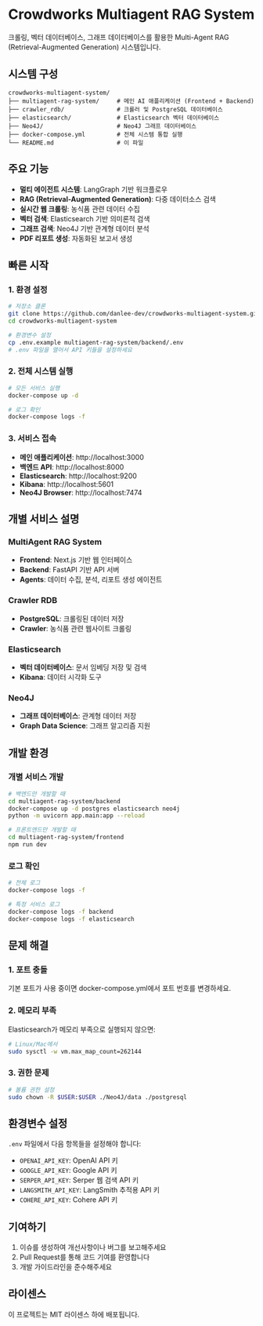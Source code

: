 # Crowdworks Multiagent RAG System

크롤링, 벡터 데이터베이스, 그래프 데이터베이스를 활용한 Multi-Agent RAG (Retrieval-Augmented Generation) 시스템입니다.

## 시스템 구성

```
crowdworks-multiagent-system/
├── multiagent-rag-system/     # 메인 AI 애플리케이션 (Frontend + Backend)
├── crawler_rdb/               # 크롤러 및 PostgreSQL 데이터베이스
├── elasticsearch/             # Elasticsearch 벡터 데이터베이스
├── Neo4J/                     # Neo4J 그래프 데이터베이스
├── docker-compose.yml         # 전체 시스템 통합 실행
└── README.md                  # 이 파일
```

## 주요 기능

- **멀티 에이전트 시스템**: LangGraph 기반 워크플로우
- **RAG (Retrieval-Augmented Generation)**: 다중 데이터소스 검색
- **실시간 웹 크롤링**: 농식품 관련 데이터 수집
- **벡터 검색**: Elasticsearch 기반 의미론적 검색
- **그래프 검색**: Neo4J 기반 관계형 데이터 분석
- **PDF 리포트 생성**: 자동화된 보고서 생성

## 빠른 시작

### 1. 환경 설정

```bash
# 저장소 클론
git clone https://github.com/danlee-dev/crowdworks-multiagent-system.git
cd crowdworks-multiagent-system

# 환경변수 설정
cp .env.example multiagent-rag-system/backend/.env
# .env 파일을 열어서 API 키들을 설정하세요
```

### 2. 전체 시스템 실행

```bash
# 모든 서비스 실행
docker-compose up -d

# 로그 확인
docker-compose logs -f
```

### 3. 서비스 접속

- **메인 애플리케이션**: http://localhost:3000
- **백엔드 API**: http://localhost:8000
- **Elasticsearch**: http://localhost:9200
- **Kibana**: http://localhost:5601
- **Neo4J Browser**: http://localhost:7474

## 개별 서비스 설명

### MultiAgent RAG System
- **Frontend**: Next.js 기반 웹 인터페이스
- **Backend**: FastAPI 기반 API 서버
- **Agents**: 데이터 수집, 분석, 리포트 생성 에이전트

### Crawler RDB
- **PostgreSQL**: 크롤링된 데이터 저장
- **Crawler**: 농식품 관련 웹사이트 크롤링

### Elasticsearch
- **벡터 데이터베이스**: 문서 임베딩 저장 및 검색
- **Kibana**: 데이터 시각화 도구

### Neo4J
- **그래프 데이터베이스**: 관계형 데이터 저장
- **Graph Data Science**: 그래프 알고리즘 지원

## 개발 환경

### 개별 서비스 개발
```bash
# 백엔드만 개발할 때
cd multiagent-rag-system/backend
docker-compose up -d postgres elasticsearch neo4j
python -m uvicorn app.main:app --reload

# 프론트엔드만 개발할 때
cd multiagent-rag-system/frontend
npm run dev
```

### 로그 확인
```bash
# 전체 로그
docker-compose logs -f

# 특정 서비스 로그
docker-compose logs -f backend
docker-compose logs -f elasticsearch
```

## 문제 해결

### 1. 포트 충돌
기본 포트가 사용 중이면 docker-compose.yml에서 포트 번호를 변경하세요.

### 2. 메모리 부족
Elasticsearch가 메모리 부족으로 실행되지 않으면:
```bash
# Linux/Mac에서
sudo sysctl -w vm.max_map_count=262144
```

### 3. 권한 문제
```bash
# 볼륨 권한 설정
sudo chown -R $USER:$USER ./Neo4J/data ./postgresql
```

## 환경변수 설정

`.env` 파일에서 다음 항목들을 설정해야 합니다:

- `OPENAI_API_KEY`: OpenAI API 키
- `GOOGLE_API_KEY`: Google API 키  
- `SERPER_API_KEY`: Serper 웹 검색 API 키
- `LANGSMITH_API_KEY`: LangSmith 추적용 API 키
- `COHERE_API_KEY`: Cohere API 키

## 기여하기

1. 이슈를 생성하여 개선사항이나 버그를 보고해주세요
2. Pull Request를 통해 코드 기여를 환영합니다
3. 개발 가이드라인을 준수해주세요

## 라이센스

이 프로젝트는 MIT 라이센스 하에 배포됩니다.